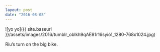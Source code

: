 ```yaml
---
layout: post
date: "2016-08-08"
---
```


![yo yo]({{ site.baseurl }}/assets/images/2016/tumblr_oblkh9qAE81r16syio1_1280-768x1024.jpg)

Riu’s turn on the big bike.
